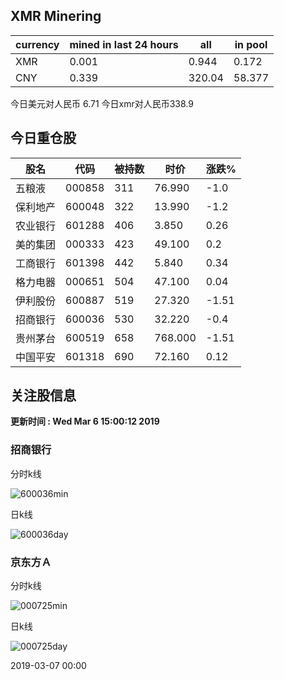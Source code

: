 ## XMR Minering

|currency|mined in last 24 hours|all|in pool|
|---|---|---|---|
|XMR|0.001|0.944|0.172|
|CNY|0.339|320.04|58.377|

今日美元对人民币 6.71	今日xmr对人民币338.9


## 今日重仓股 

|股名|代码|被持数|时价|涨跌%|
|---|---|---|---|---|
|五粮液|000858|311|76.990|-1.0|
|保利地产|600048|322|13.990|-1.2|
|农业银行|601288|406|3.850|0.26|
|美的集团|000333|423|49.100|0.2|
|工商银行|601398|442|5.840|0.34|
|格力电器|000651|504|47.100|0.04|
|伊利股份|600887|519|27.320|-1.51|
|招商银行|600036|530|32.220|-0.4|
|贵州茅台|600519|658|768.000|-1.51|
|中国平安|601318|690|72.160|0.12|

## 关注股信息
**更新时间 : Wed Mar  6 15:00:12 2019**
### 招商银行 
分时k线

![600036min](http://image.sinajs.cn/newchart/min/n/sh600036.gif)

日k线

![600036day](http://image.sinajs.cn/newchart/daily/n/sh600036.gif)

### 京东方Ａ 
分时k线

![000725min](http://image.sinajs.cn/newchart/min/n/sz000725.gif)

日k线

![000725day](http://image.sinajs.cn/newchart/daily/n/sz000725.gif)

2019-03-07 00:00